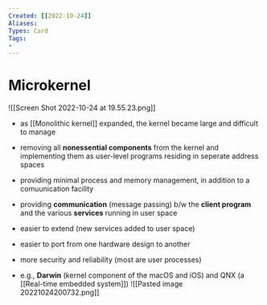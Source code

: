 ```yaml
---
Created: [[2022-10-24]]
Aliases: 
Types: Card
Tags: 
- 
---
```

# Microkernel
![[Screen Shot 2022-10-24 at 19.55.23.png]]
- as [[Monolithic kernel]] expanded, the kernel became large and difficult to manage
- removing all **nonessential components** from the kernel and implementing them as user-level programs residing in seperate address spaces

- providing minimal process and memory management, in addition to a comuunication facility
- providing **communication** (message passing) b/w the **client program** and the various **services** running in user space
- easier to extend (new services added to user space)
- easier to port from one hardware design to another
- more security and reliability (most are user processes)
- e.g., **Darwin** (kernel component of the macOS and iOS) and QNX (a [[Real-time embedded system]])
![[Pasted image 20221024200732.png]]
